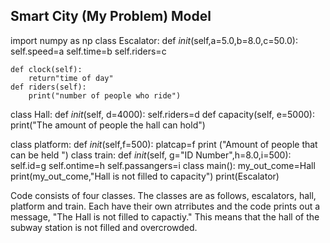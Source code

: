 ## Smart City (My Problem) Model

import numpy as np
class Escalator:
    def _init_(self,a=5.0,b=8.0,c=50.0):
        self.speed=a
        self.time=b
        self.riders=c
    
    def clock(self):
        return"time of day"
    def riders(self):
        print("number of people who ride")
    
class Hall:
    def _init_(self, d=4000):
        self.riders=d
    def capacity(self, e=5000):
        print("The amount of people the hall can hold")
    
class platform:
    def _init_(self,f=500):
        platcap=f
        print ("Amount of people that can be held ")
class train:
    def _init_(self, g="ID Number",h=8.0,i=500):
        self.id=g
        self.ontime=h
        self.passangers=i
class main():
        my_out_come=Hall
        print(my_out_come,"Hall is not filled to capacity")
        print(Escalator)

Code consists of four classes. The classes are as follows, escalators, hall, platform and train. Each have their own atrributes and the code prints out a message, "The Hall is not filled to capactiy." This means that the hall of the subway station is not filled and overcrowded. 

